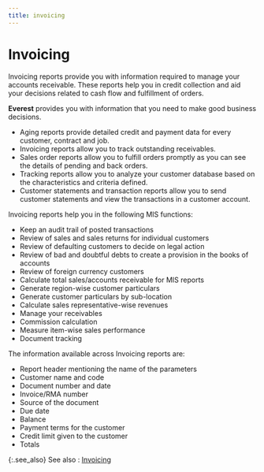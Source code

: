 ```yaml
---
title: invoicing
---
```


# Invoicing


Invoicing reports provide you with information required to manage your  accounts receivable. These reports help you in credit collection and aid  your decisions related to cash flow and fulfillment of orders.


**Everest** provides you with information  that you need to make good business decisions.

- Aging reports  provide detailed credit and payment data for every customer, contract  and job.
- Invoicing reports  allow you to track outstanding receivables.
- Sales order  reports allow you to fulfill orders promptly as you can see the details  of pending and back orders.
- Tracking reports  allow you to analyze your customer database based on the characteristics  and criteria defined.
- Customer statements  and transaction reports allow you to send customer statements and view  the transactions in a customer account.



Invoicing reports help you in the following MIS functions:

- Keep an audit  trail of posted transactions
- Review of sales  and sales returns for individual customers
- Review of defaulting  customers to decide on legal action
- Review of bad  and doubtful debts to create a provision in the books of accounts
- Review of foreign  currency customers
- Calculate total  sales/accounts receivable for MIS reports
- Generate region-wise  customer particulars
- Generate customer  particulars by sub-location
- Calculate sales  representative-wise revenues
- Manage your  receivables
- Commission  calculation
- Measure item-wise  sales performance
- Document tracking



The information available across Invoicing reports  are:

- Report header  mentioning the name of the parameters
- Customer name  and code
- Document number  and date
- Invoice/RMA  number
- Source of the  document
- Due date
- Balance
- Payment terms  for the customer
- Credit limit  given to the customer
- Totals



{:.see_also}
See also
: [Invoicing]({{site.rpt_baseurl}}/everest-reports/invoicing/invoicing_reports.html)
